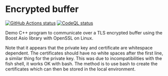 <p align="left">
  <h1>Encrypted buffer</h1>
  <a href="https://github.com/pauleaster/encrypted_buffer_cpp/actions/workflows/ci.yml"><img alt="GitHub Actions status" src="https://github.com/pauleaster/encrypted_buffer_cpp/actions/workflows/ci.yml/badge.svg"></a>
  <a href="https://github.com/pauleaster/encrypted_buffer_cpp/actions/workflows/codeql.yml"><img alt="CodeQL status" src="https://github.com/pauleaster/encrypted_buffer_cpp/actions/workflows/codeql.yml/badge.svg"></a>
</p>


Demo C++ program to communicate over a TLS encrypted buffer using the Boost Asio library with OpenSSL on Linux.

Note that it appears that the private key and certificate are whitespace dependent.
The certificates should have no white spaces after the first line, a similar thing for the private key.
This was due to incompatibilities with the fish shell, it works OK with bash.
The method is to use bash to create the certificates which can then be stored in the local
environment.
